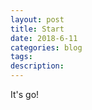 ```yaml
---
layout: post
title: Start
date: 2018-6-11
categories: blog
tags: 
description: 
---
```


It's go!












